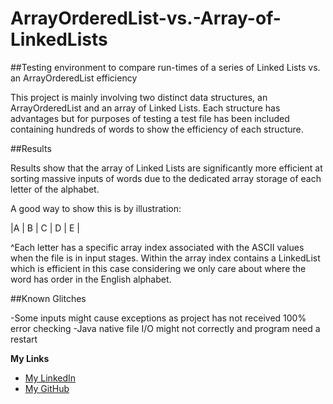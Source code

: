 # ArrayOrderedList-vs.-Array-of-LinkedLists
##Testing environment to compare run-times of a series of Linked Lists vs. an ArrayOrderedList efficiency

This project is mainly involving two distinct data structures, an ArrayOrderedList and an array of Linked Lists. Each structure has advantages but for purposes of testing a test file has been included containing hundreds of words to show the efficiency of each structure. 

##Results

Results show that the array of Linked Lists are significantly more efficient at sorting massive inputs of words due to the dedicated array storage of each letter of the alphabet. 

A good way to show this is by illustration:

|A | B | C | D | E |

^Each letter has a specific array index associated with the ASCII values when the file is in input stages. Within the array index contains a LinkedList which is efficient in this case considering we only care about where the word has order in the English alphabet.

##Known Glitches

-Some inputs might cause exceptions as project has not received 100% error checking
-Java native file I/O might not correctly and program need a restart

**My Links**

- [My LinkedIn](http://linkedin.com/in/dillonmabry)
- [My GitHub](https://github.com/dillonmabry/)
